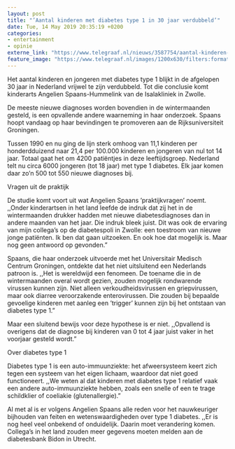 ```yaml
---
layout: post
title: "’Aantal kinderen met diabetes type 1 in 30 jaar verdubbeld’"
date: Tue, 14 May 2019 20:35:19 +0200
categories: 
- entertainment 
- opinie 
externe_link: "https://www.telegraaf.nl/nieuws/3587754/aantal-kinderen-met-diabetes-type-1-in-30-jaar-verdubbeld"
feature_image: "https://www.telegraaf.nl/images/1200x630/filters:format(jpeg):quality(80)/cdn-kiosk-api.telegraaf.nl/12ef6aba-7677-11e9-9251-02c309bc01c1.jpg"
---
```


<p class="intro">Het aantal kinderen en jongeren met diabetes type 1 blijkt in de afgelopen 30 jaar in Nederland vrijwel te zijn verdubbeld. Tot die conclusie komt kinderarts Angelien Spaans-Hummelink van de Isalakliniek in Zwolle.</p> <p>De meeste nieuwe diagnoses worden bovendien in de wintermaanden gesteld, is een opvallende andere waarneming in haar onderzoek. Spaans hoopt vandaag op haar bevindingen te promoveren aan de Rijksuniversiteit Groningen.</p><p>Tussen 1990 en nu ging de lijn sterk omhoog van 11,1 kinderen per honderdduizend naar 21,4 per 100.000 kinderen en jongeren van nul tot 14 jaar. Totaal gaat het om 4200 patiëntjes in deze leeftijdsgroep. Nederland telt nu circa 6000 jongeren (tot 18 jaar) met type 1 diabetes. Elk jaar komen daar zo’n 500 tot 550 nieuwe diagnoses bij.</p><p>Vragen uit de praktijk</p><p>De studie komt voort uit wat Angelien Spaans ’praktijkvragen’ noemt. ,,Onder kinderartsen in het land leefde de indruk dat zij het in de wintermaanden drukker hadden met nieuwe diabetesdiagnoses dan in andere maanden van het jaar. Die indruk bleek juist. Dit was ook de ervaring van mijn collega’s op de diabetespoli in Zwolle: een toestroom van nieuwe jonge patiënten. Ik ben dat gaan uitzoeken. En ook hoe dat mogelijk is. Maar nog geen antwoord op gevonden.”</p><p>Spaans, die haar onderzoek uitvoerde met het Universitair Medisch Centrum Groningen, ontdekte dat het niet uitsluitend een Nederlands patroon is. ,,Het is wereldwijd een fenomeen. De toename die in de wintermaanden overal wordt gezien, zouden mogelijk rondwarende virussen kunnen zijn. Niet alleen verkoudheidsvirussen en griepvirussen, maar ook diarree veroorzakende enterovirussen. Die zouden bij bepaalde gevoelige kinderen met aanleg een ’trigger’ kunnen zijn bij het ontstaan van diabetes type 1.”</p><p>Maar een sluitend bewijs voor deze hypothese is er niet. ,,Opvallend is overigens dat de diagnose bij kinderen van 0 tot 4 jaar juist vaker in het voorjaar gesteld wordt.”</p><p>Over diabetes type 1</p><p>Diabetes type 1 is een auto-immuunziekte: het afweersysteem keert zich tegen een systeem van het eigen lichaam, waardoor dat niet goed functioneert. ,,We weten al dat kinderen met diabetes type 1 relatief vaak een andere auto-immuunziekte hebben, zoals een snelle of een te trage schildklier of coeliakie (glutenallergie).”</p><p>Al met al is er volgens Angelien Spaans alle reden voor het nauwkeuriger bijhouden van feiten en wetenswaardigheden over type 1 diabetes. ,,Er is nog heel veel onbekend of onduidelijk. Daarin moet verandering komen. Collega’s in het land zouden meer gegevens moeten melden aan de diabetesbank Bidon in Utrecht.</p>
